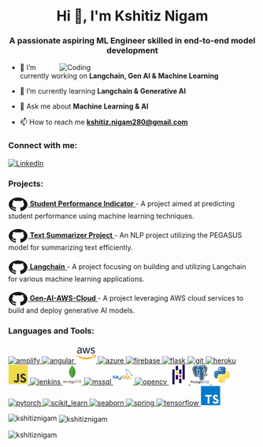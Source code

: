 <h1 align="center">Hi 👋, I'm Kshitiz Nigam</h1>
<h3 align="center">A passionate aspiring ML Engineer skilled in end-to-end model development</h3>
<img align="right" alt="Coding" width="400" src="https://miro.medium.com/v2/resize:fit:1100/format:webp/0*euQhvApo72obOvIH.gif">

- 🔭 I’m currently working on **Langchain, Gen AI & Machine Learning**

- 🌱 I’m currently learning **Langchain & Generative AI**

- 💬 Ask me about **Machine Learning & AI**

- 📫 How to reach me **kshitiz.nigam280@gmail.com**

<h3 align="left">Connect with me:</h3>
<p align="left">
  <a href="https://www.linkedin.com/in/kshitiznigam280/" target="blank">
    <img align="center" src="https://raw.githubusercontent.com/rahuldkjain/github-profile-readme-generator/master/src/images/icons/Social/linked-in-alt.svg" alt="LinkedIn" height="30" width="40" />
  </a>
</p>

<h3 align="left">Projects:</h3>
<p align="left">
  <a href="https://github.com/kshitiznigam/Student-Performance-Indicator" target="blank">
    <img align="center" src="https://raw.githubusercontent.com/devicons/devicon/master/icons/github/github-original.svg" alt="Student Performance Indicator" height="30" width="40" /> <strong>Student Performance Indicator</strong>
  </a> - A project aimed at predicting student performance using machine learning techniques.<br><br>
  <a href="https://github.com/kshitiznigam/Text-Summarizer-Project" target="blank">
    <img align="center" src="https://raw.githubusercontent.com/devicons/devicon/master/icons/github/github-original.svg" alt="Text Summarizer Project" height="30" width="40" /> <strong>Text Summarizer Project</strong>
  </a> - An NLP project utilizing the PEGASUS model for summarizing text efficiently.<br><br>
  <a href="https://github.com/kshitiznigam/Langchain" target="blank">
    <img align="center" src="https://raw.githubusercontent.com/devicons/devicon/master/icons/github/github-original.svg" alt="Langchain" height="30" width="40" /> <strong>Langchain</strong>
  </a> - A project focusing on building and utilizing Langchain for various machine learning applications.<br><br>
  <a href="https://github.com/kshitiznigam/Gen-AI-AWS-Cloud" target="blank">
    <img align="center" src="https://raw.githubusercontent.com/devicons/devicon/master/icons/github/github-original.svg" alt="Gen-AI-AWS-Cloud" height="30" width="40" /> <strong>Gen-AI-AWS-Cloud</strong>
  </a> - A project leveraging AWS cloud services to build and deploy generative AI models.
</p>
</p>

<h3 align="left">Languages and Tools:</h3>
<p align="left"> 
  <a href="https://aws.amazon.com/amplify/" target="_blank" rel="noreferrer"> <img src="https://docs.amplify.aws/assets/logo-dark.svg" alt="amplify" width="40" height="40"/> </a> 
  <a href="https://angular.io" target="_blank" rel="noreferrer"> <img src="https://angular.io/assets/images/logos/angular/angular.svg" alt="angular" width="40" height="40"/> </a> 
  <a href="https://aws.amazon.com" target="_blank" rel="noreferrer"> <img src="https://raw.githubusercontent.com/devicons/devicon/master/icons/amazonwebservices/amazonwebservices-original-wordmark.svg" alt="aws" width="40" height="40"/> </a> 
  <a href="https://azure.microsoft.com/en-in/" target="_blank" rel="noreferrer"> <img src="https://www.vectorlogo.zone/logos/microsoft_azure/microsoft_azure-icon.svg" alt="azure" width="40" height="40"/> </a> 
  <a href="https://firebase.google.com/" target="_blank" rel="noreferrer"> <img src="https://www.vectorlogo.zone/logos/firebase/firebase-icon.svg" alt="firebase" width="40" height="40"/> </a> 
  <a href="https://flask.palletsprojects.com/" target="_blank" rel="noreferrer"> <img src="https://www.vectorlogo.zone/logos/pocoo_flask/pocoo_flask-icon.svg" alt="flask" width="40" height="40"/> </a> 
  <a href="https://git-scm.com/" target="_blank" rel="noreferrer"> <img src="https://www.vectorlogo.zone/logos/git-scm/git-scm-icon.svg" alt="git" width="40" height="40"/> </a> 
  <a href="https://heroku.com" target="_blank" rel="noreferrer"> <img src="https://www.vectorlogo.zone/logos/heroku/heroku-icon.svg" alt="heroku" width="40" height="40"/> </a> 
  <a href="https://developer.mozilla.org/en-US/docs/Web/JavaScript" target="_blank" rel="noreferrer"> <img src="https://raw.githubusercontent.com/devicons/devicon/master/icons/javascript/javascript-original.svg" alt="javascript" width="40" height="40"/> </a> 
  <a href="https://www.jenkins.io" target="_blank" rel="noreferrer"> <img src="https://www.vectorlogo.zone/logos/jenkins/jenkins-icon.svg" alt="jenkins" width="40" height="40"/> </a> 
  <a href="https://www.mongodb.com/" target="_blank" rel="noreferrer"> <img src="https://raw.githubusercontent.com/devicons/devicon/master/icons/mongodb/mongodb-original-wordmark.svg" alt="mongodb" width="40" height="40"/> </a> 
  <a href="https://www.microsoft.com/en-us/sql-server" target="_blank" rel="noreferrer"> <img src="https://www.svgrepo.com/show/303229/microsoft-sql-server-logo.svg" alt="mssql" width="40" height="40"/> </a> 
  <a href="https://www.mysql.com/" target="_blank" rel="noreferrer"> <img src="https://raw.githubusercontent.com/devicons/devicon/master/icons/mysql/mysql-original-wordmark.svg" alt="mysql" width="40" height="40"/> </a> 
  <a href="https://opencv.org/" target="_blank" rel="noreferrer"> <img src="https://www.vectorlogo.zone/logos/opencv/opencv-icon.svg" alt="opencv" width="40" height="40"/> </a> 
  <a href="https://pandas.pydata.org/" target="_blank" rel="noreferrer"> <img src="https://raw.githubusercontent.com/devicons/devicon/2ae2a900d2f041da66e950e4d48052658d850630/icons/pandas/pandas-original.svg" alt="pandas" width="40" height="40"/> </a> 
  <a href="https://www.postgresql.org" target="_blank" rel="noreferrer"> <img src="https://raw.githubusercontent.com/devicons/devicon/master/icons/postgresql/postgresql-original-wordmark.svg" alt="postgresql" width="40" height="40"/> </a> 
  <a href="https://www.python.org" target="_blank" rel="noreferrer"> <img src="https://raw.githubusercontent.com/devicons/devicon/master/icons/python/python-original.svg" alt="python" width="40" height="40"/> </a> 
  <a href="https://pytorch.org/" target="_blank" rel="noreferrer"> <img src="https://www.vectorlogo.zone/logos/pytorch/pytorch-icon.svg" alt="pytorch" width="40" height="40"/> </a> 
  <a href="https://scikit-learn.org/" target="_blank" rel="noreferrer"> <img src="https://upload.wikimedia.org/wikipedia/commons/0/05/Scikit_learn_logo_small.svg" alt="scikit_learn" width="40" height="40"/> </a> 
  <a href="https://seaborn.pydata.org/" target="_blank" rel="noreferrer"> <img src="https://seaborn.pydata.org/_images/logo-mark-lightbg.svg" alt="seaborn" width="40" height="40"/> </a> 
  <a href="https://spring.io/" target="_blank" rel="noreferrer"> <img src="https://www.vectorlogo.zone/logos/springio/springio-icon.svg" alt="spring" width="40" height="40"/> </a> 
  <a href="https://www.tensorflow.org" target="_blank" rel="noreferrer"> <img src="https://www.vectorlogo.zone/logos/tensorflow/tensorflow-icon.svg" alt="tensorflow" width="40" height="40"/> </a> 
  <a href="https://www.typescriptlang.org/" target="_blank" rel="noreferrer"> <img src="https://raw.githubusercontent.com/devicons/devicon/master/icons/typescript/typescript-original.svg" alt="typescript" width="40" height="40"/> </a> 
</p>

<p><img align="left" src="https://github-readme-stats.vercel.app/api/top-langs?username=kshitiznigam&show_icons=true&locale=en&layout=compact" alt="kshitiznigam" /></p>

<p>&nbsp;<img align="center" src="https://github-readme-stats.vercel.app/api?username=kshitiznigam&show_icons=true&locale=en" alt="kshitiznigam" /></p>

<p><img align="center" src="https://github-readme-streak-stats.herokuapp.com/?user=kshitiznigam&" alt="kshitiznigam" /></p>
